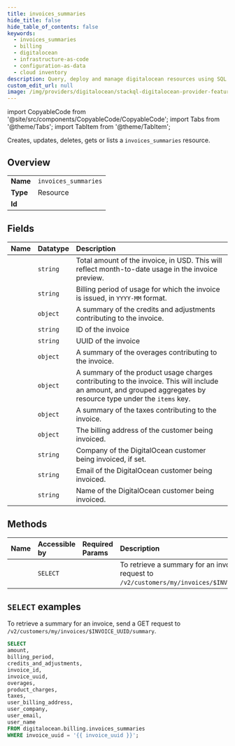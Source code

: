```yaml
---
title: invoices_summaries
hide_title: false
hide_table_of_contents: false
keywords:
  - invoices_summaries
  - billing
  - digitalocean
  - infrastructure-as-code
  - configuration-as-data
  - cloud inventory
description: Query, deploy and manage digitalocean resources using SQL
custom_edit_url: null
image: /img/providers/digitalocean/stackql-digitalocean-provider-featured-image.png
---
```


import CopyableCode from '@site/src/components/CopyableCode/CopyableCode';
import Tabs from '@theme/Tabs';
import TabItem from '@theme/TabItem';

Creates, updates, deletes, gets or lists a <code>invoices_summaries</code> resource.

## Overview
<table><tbody>
<tr><td><b>Name</b></td><td><code>invoices_summaries</code></td></tr>
<tr><td><b>Type</b></td><td>Resource</td></tr>
<tr><td><b>Id</b></td><td><CopyableCode code="digitalocean.billing.invoices_summaries" /></td></tr>
</tbody></table>

## Fields
| Name | Datatype | Description |
|:-----|:---------|:------------|
| <CopyableCode code="amount" /> | `string` | Total amount of the invoice, in USD. This will reflect month-to-date usage in the invoice preview. |
| <CopyableCode code="billing_period" /> | `string` | Billing period of usage for which the invoice is issued, in `YYYY-MM` format. |
| <CopyableCode code="credits_and_adjustments" /> | `object` | A summary of the credits and adjustments contributing to the invoice. |
| <CopyableCode code="invoice_id" /> | `string` | ID of the invoice |
| <CopyableCode code="invoice_uuid" /> | `string` | UUID of the invoice |
| <CopyableCode code="overages" /> | `object` | A summary of the overages contributing to the invoice. |
| <CopyableCode code="product_charges" /> | `object` | A summary of the product usage charges contributing to the invoice. This will include an amount, and grouped aggregates by resource type under the `items` key. |
| <CopyableCode code="taxes" /> | `object` | A summary of the taxes contributing to the invoice. |
| <CopyableCode code="user_billing_address" /> | `object` | The billing address of the customer being invoiced. |
| <CopyableCode code="user_company" /> | `string` | Company of the DigitalOcean customer being invoiced, if set. |
| <CopyableCode code="user_email" /> | `string` | Email of the DigitalOcean customer being invoiced. |
| <CopyableCode code="user_name" /> | `string` | Name of the DigitalOcean customer being invoiced. |

## Methods
| Name | Accessible by | Required Params | Description |
|:-----|:--------------|:----------------|:------------|
| <CopyableCode code="invoices_get_summary_by_uuid" /> | `SELECT` | <CopyableCode code="invoice_uuid" /> | To retrieve a summary for an invoice, send a GET request to `/v2/customers/my/invoices/$INVOICE_UUID/summary`. |

## `SELECT` examples

To retrieve a summary for an invoice, send a GET request to `/v2/customers/my/invoices/$INVOICE_UUID/summary`.


```sql
SELECT
amount,
billing_period,
credits_and_adjustments,
invoice_id,
invoice_uuid,
overages,
product_charges,
taxes,
user_billing_address,
user_company,
user_email,
user_name
FROM digitalocean.billing.invoices_summaries
WHERE invoice_uuid = '{{ invoice_uuid }}';
```